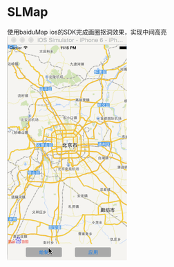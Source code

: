 # SLMap
使用baiduMap ios的SDK完成画圈抠洞效果，实现中间高亮
![效果图](https://raw.githubusercontent.com/LiuShulong/SLMap/master/map.gif)


